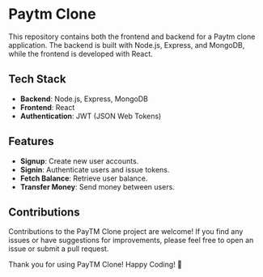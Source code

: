 # Paytm Clone

This repository contains both the frontend and backend for a Paytm clone application. The backend is built with Node.js, Express, and MongoDB, while the frontend is developed with React.

## Tech Stack

- **Backend**: Node.js, Express, MongoDB
- **Frontend**: React
- **Authentication**: JWT (JSON Web Tokens)

## Features

- **Signup**: Create new user accounts.
- **Signin**: Authenticate users and issue tokens.
- **Fetch Balance**: Retrieve user balance.
- **Transfer Money**: Send money between users.

## Contributions

Contributions to the PayTM Clone project are welcome! If you find any issues or have suggestions for improvements, please feel free to open an issue or submit a pull request.

Thank you for using PayTM Clone! Happy Coding! 🚀


